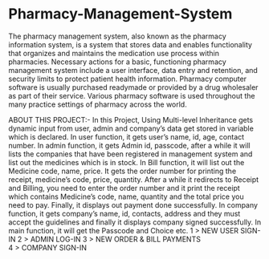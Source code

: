 # Pharmacy-Management-System
The pharmacy management system, also known as the pharmacy information system, is a system that stores data and enables functionality that organizes and maintains the medication use process within pharmacies.
Necessary actions for a basic, functioning pharmacy management system include a user interface, data entry and retention, and security limits to protect patient health information. Pharmacy computer software is usually purchased readymade or provided by a drug wholesaler as part of their service. Various pharmacy software is used throughout the many practice settings of pharmacy across the world. 

ABOUT THIS PROJECT:-
In this Project, Using Multi-level Inheritance gets dynamic input from user, admin and company’s  data get stored in variable which is declared. In user function, it gets user’s name, id, age, contact number. In admin function, it gets Admin id, passcode, after a while it will lists the companies that have been registered in management system and list out the medicines which is in stock.
In Bill function, it will list out the Medicine code, name, price. It gets the order number for printing the receipt, medicine’s code, price, quantity. After a while it redirects to Receipt and Billing, you need to enter the order number and it print the receipt which contains Medicine’s code, name, quantity and the total price you need to pay. Finally, it displays out payment done successfully.
In company function, it gets company’s name, id, contacts, address and they must accept the guidelines and finally it displays company signed successfully.
In main function, it will get the Passcode and Choice etc.
1 > NEW USER SIGN-IN
2 > ADMIN LOG-IN
3 > NEW ORDER & BILL PAYMENTS    
4 > COMPANY SIGN-IN
